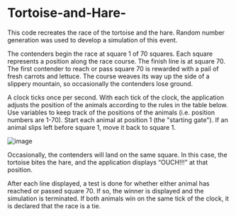 # Tortoise-and-Hare-

This code recreates the race of the tortoise and the hare. Random number generation was used to develop a simulation of this event.

The contenders begin the race at square 1 of 70 squares. Each square represents a position along the race course. The finish line is at square 70. The first contender to reach  or pass square 70 is rewarded with a pail of fresh carrots and lettuce. The course weaves its way up the side of a slippery mountain, so occasionally the contenders lose ground.


A clock ticks once per second. With each tick of the clock, the application adjusts the position of the animals according to the rules in the table below. Use variables to keep track of the positions of the animals (i.e. position numbers are 1-70). Start each animal at position 1 (the "starting gate"). If an animal slips left before square 1, move it back to square 1. 

![image](https://github.com/user-attachments/assets/2a9f05ba-7804-483a-8110-b32c4a05a81c)
 

Occasionally, the contenders will land on the same square. In this case, the tortoise bites the hare, and the application displays “OUCH!!!” at that position.


After each line displayed, a test is done for whether either animal has reached or passed square 70. If so, the winner is displayed and the simulation is terminated. If both animals win on the same tick of the clock, it is declared that the race is a tie.
